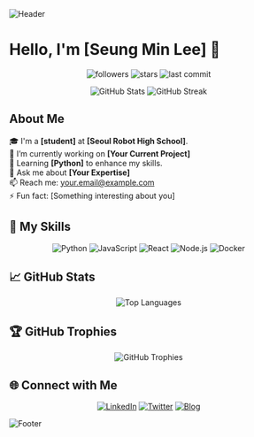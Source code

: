 <img src="https://capsule-render.vercel.app/api?type=waving&color=0:EEFF00,100:a82da8&height=250&section=header&text=Welcome%20to%20My%20Profile!&fontSize=60&fontAlignY=40&fontColor=ffffff" alt="Header" />

# Hello, I'm [Seung Min Lee] 👋

<p align="center">
  <img src="https://img.shields.io/github/followers/lsmmm1?style=social" alt="followers">
  <img src="https://img.shields.io/github/stars/lsmmm1?style=social" alt="stars">
  <img src="https://img.shields.io/github/last-commit/your-username/lsmmm1?style=flat&color=yellow" alt="last commit">
</p>

<p align="center">
  <img src="https://github-readme-stats.vercel.app/api?username=lsmmm1&show_icons=true&theme=radical&count_private=true&hide_border=true" alt="GitHub Stats">
  <img src="https://github-readme-streak-stats.herokuapp.com/?user=lsmmm1&theme=radical&hide_border=true" alt="GitHub Streak">
</p>

## About Me

🎓 I'm a **[student]** at **[Seoul Robot High School]**.  
🔭 I’m currently working on **[Your Current Project]**  
🌱 Learning **[Python]** to enhance my skills.  
💬 Ask me about **[Your Expertise]**  
📫 Reach me: [your.email@example.com](mailto:your.email@example.com)  
⚡ Fun fact: [Something interesting about you]

## 🚀 My Skills

<p align="center">
  <img src="https://img.shields.io/badge/Python-3776AB?style=for-the-badge&logo=python&logoColor=white" alt="Python">
  <img src="https://img.shields.io/badge/JavaScript-F7DF1E?style=for-the-badge&logo=javascript&logoColor=black" alt="JavaScript">
  <img src="https://img.shields.io/badge/React-61DAFB?style=for-the-badge&logo=react&logoColor=black" alt="React">
  <img src="https://img.shields.io/badge/Node.js-339933?style=for-the-badge&logo=nodedotjs&logoColor=white" alt="Node.js">
  <img src="https://img.shields.io/badge/Docker-2496ED?style=for-the-badge&logo=docker&logoColor=white" alt="Docker">
</p>

## 📈 GitHub Stats

<p align="center">
  <img src="https://github-readme-stats.vercel.app/api/top-langs/?username=lsmmm1&layout=compact&theme=radical&hide_border=true" alt="Top Languages">
</p>

## 🏆 GitHub Trophies

<p align="center">
  <img src="https://github-profile-trophy.vercel.app/?username=lsmmm1&theme=radical&no-frame=true&column=7" alt="GitHub Trophies">
</p>

## 🌐 Connect with Me

<p align="center">
  <a href="https://www.linkedin.com/in/your-linkedin-profile"><img src="https://img.shields.io/badge/LinkedIn-blue?style=for-the-badge&logo=linkedin&logoColor=white" alt="LinkedIn"></a>
  <a href="https://twitter.com/your-twitter-profile"><img src="https://img.shields.io/badge/Twitter-1DA1F2?style=for-the-badge&logo=twitter&logoColor=white" alt="Twitter"></a>
  <a href="https://your-blog-url.com"><img src="https://img.shields.io/badge/Blog-DD0B78?style=for-the-badge&logo=hashnode&logoColor=white" alt="Blog"></a>
</p>

<img src="https://capsule-render.vercel.app/api?type=waving&color=0:a82da8,100:EEFF00&height=150&section=footer&fontSize=50" alt="Footer" />
